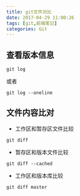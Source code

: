 ```yaml
---
title: git文件对比
date: 2017-04-29 11:00:26
tags: [git,前端笔记]
categories: Git
---
```

## 查看版本信息
```
git log
```
或者
```
git log --oneline
```
## 文件内容比对
- 工作区和暂存区文件比较
```
git diff
```
- 暂存区和版本文件比较
```
git diff --cached
```
- 工作区和版本库比较
```
git diff master
```
